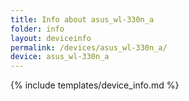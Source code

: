 ```yaml
---
title: Info about asus_wl-330n_a
folder: info
layout: deviceinfo
permalink: /devices/asus_wl-330n_a/
device: asus_wl-330n_a
---
```

{% include templates/device_info.md %}
